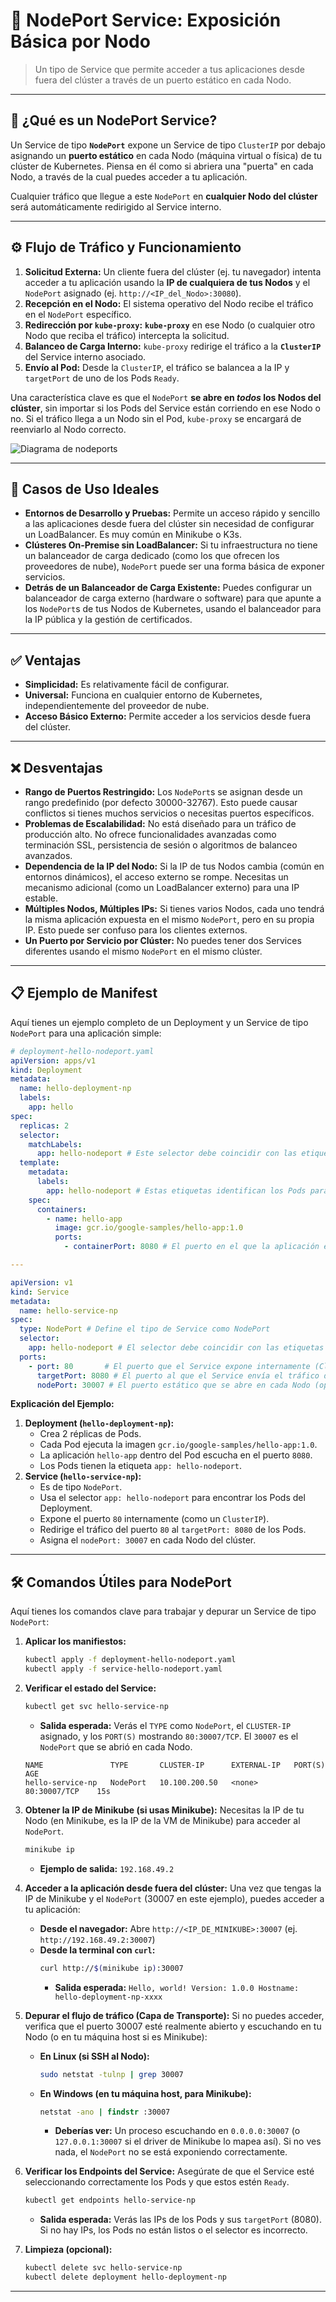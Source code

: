 # 🚪 NodePort Service: Exposición Básica por Nodo

> Un tipo de Service que permite acceder a tus aplicaciones desde fuera del clúster a través de un puerto estático en cada Nodo.

-----

## 🧠 ¿Qué es un NodePort Service?

Un Service de tipo **`NodePort`** expone un Service de tipo `ClusterIP` por debajo asignando un **puerto estático** en cada Nodo (máquina virtual o física) de tu clúster de Kubernetes. Piensa en él como si abriera una "puerta" en cada Nodo, a través de la cual puedes acceder a tu aplicación.

Cualquier tráfico que llegue a este `NodePort` en **cualquier Nodo del clúster** será automáticamente redirigido al Service interno.

-----

## ⚙️ Flujo de Tráfico y Funcionamiento

1.  **Solicitud Externa:** Un cliente fuera del clúster (ej. tu navegador) intenta acceder a tu aplicación usando la **IP de cualquiera de tus Nodos** y el `NodePort` asignado (ej. `http://<IP_del_Nodo>:30080`).
2.  **Recepción en el Nodo:** El sistema operativo del Nodo recibe el tráfico en el `NodePort` específico.
3.  **Redirección por `kube-proxy`:** **`kube-proxy`** en ese Nodo (o cualquier otro Nodo que reciba el tráfico) intercepta la solicitud.
4.  **Balanceo de Carga Interno:** `kube-proxy` redirige el tráfico a la **`ClusterIP`** del Service interno asociado.
5.  **Envío al Pod:** Desde la `ClusterIP`, el tráfico se balancea a la IP y `targetPort` de uno de los Pods `Ready`.

Una característica clave es que el `NodePort` **se abre en *todos* los Nodos del clúster**, sin importar si los Pods del Service están corriendo en ese Nodo o no. Si el tráfico llega a un Nodo sin el Pod, `kube-proxy` se encargará de reenviarlo al Nodo correcto.

![Diagrama de nodeports](./nodeport-service.png)

-----

## 🎯 Casos de Uso Ideales

  * **Entornos de Desarrollo y Pruebas:** Permite un acceso rápido y sencillo a las aplicaciones desde fuera del clúster sin necesidad de configurar un LoadBalancer. Es muy común en Minikube o K3s.
  * **Clústeres On-Premise sin LoadBalancer:** Si tu infraestructura no tiene un balanceador de carga dedicado (como los que ofrecen los proveedores de nube), `NodePort` puede ser una forma básica de exponer servicios.
  * **Detrás de un Balanceador de Carga Existente:** Puedes configurar un balanceador de carga externo (hardware o software) para que apunte a los `NodePort`s de tus Nodos de Kubernetes, usando el balanceador para la IP pública y la gestión de certificados.

-----

## ✅ Ventajas

  * **Simplicidad:** Es relativamente fácil de configurar.
  * **Universal:** Funciona en cualquier entorno de Kubernetes, independientemente del proveedor de nube.
  * **Acceso Básico Externo:** Permite acceder a los servicios desde fuera del clúster.

-----

## ❌ Desventajas

  * **Rango de Puertos Restringido:** Los `NodePort`s se asignan desde un rango predefinido (por defecto 30000-32767). Esto puede causar conflictos si tienes muchos servicios o necesitas puertos específicos.
  * **Problemas de Escalabilidad:** No está diseñado para un tráfico de producción alto. No ofrece funcionalidades avanzadas como terminación SSL, persistencia de sesión o algoritmos de balanceo avanzados.
  * **Dependencia de la IP del Nodo:** Si la IP de tus Nodos cambia (común en entornos dinámicos), el acceso externo se rompe. Necesitas un mecanismo adicional (como un LoadBalancer externo) para una IP estable.
  * **Múltiples Nodos, Múltiples IPs:** Si tienes varios Nodos, cada uno tendrá la misma aplicación expuesta en el mismo `NodePort`, pero en su propia IP. Esto puede ser confuso para los clientes externos.
  * **Un Puerto por Servicio por Clúster:** No puedes tener dos Services diferentes usando el mismo `NodePort` en el mismo clúster.

-----

## 📋 Ejemplo de Manifest

Aquí tienes un ejemplo completo de un Deployment y un Service de tipo `NodePort` para una aplicación simple:

```yaml
# deployment-hello-nodeport.yaml
apiVersion: apps/v1
kind: Deployment
metadata:
  name: hello-deployment-np
  labels:
    app: hello
spec:
  replicas: 2
  selector:
    matchLabels:
      app: hello-nodeport # Este selector debe coincidir con las etiquetas del Pod
  template:
    metadata:
      labels:
        app: hello-nodeport # Estas etiquetas identifican los Pods para el Service
    spec:
      containers:
        - name: hello-app
          image: gcr.io/google-samples/hello-app:1.0
          ports:
            - containerPort: 8080 # El puerto en el que la aplicación escucha dentro del Pod

---

apiVersion: v1
kind: Service
metadata:
  name: hello-service-np
spec:
  type: NodePort # Define el tipo de Service como NodePort
  selector:
    app: hello-nodeport # El selector debe coincidir con las etiquetas del Pod del Deployment
  ports:
    - port: 80       # El puerto que el Service expone internamente (ClusterIP)
      targetPort: 8080 # El puerto al que el Service envía el tráfico dentro del Pod
      nodePort: 30007 # El puerto estático que se abre en cada Nodo (opcional, si no se especifica, Kubernetes asigna uno)
```

**Explicación del Ejemplo:**

1.  **Deployment (`hello-deployment-np`):**
      * Crea 2 réplicas de Pods.
      * Cada Pod ejecuta la imagen `gcr.io/google-samples/hello-app:1.0`.
      * La aplicación `hello-app` dentro del Pod escucha en el puerto `8080`.
      * Los Pods tienen la etiqueta `app: hello-nodeport`.
2.  **Service (`hello-service-np`):**
      * Es de tipo `NodePort`.
      * Usa el selector `app: hello-nodeport` para encontrar los Pods del Deployment.
      * Expone el puerto `80` internamente (como un `ClusterIP`).
      * Redirige el tráfico del puerto `80` al `targetPort: 8080` de los Pods.
      * Asigna el `nodePort: 30007` en cada Nodo del clúster.

-----

## 🛠️ Comandos Útiles para NodePort

Aquí tienes los comandos clave para trabajar y depurar un Service de tipo `NodePort`:

1.  **Aplicar los manifiestos:**

    ```bash
    kubectl apply -f deployment-hello-nodeport.yaml
    kubectl apply -f service-hello-nodeport.yaml
    ```

2.  **Verificar el estado del Service:**

    ```bash
    kubectl get svc hello-service-np
    ```

      * **Salida esperada:** Verás el `TYPE` como `NodePort`, el `CLUSTER-IP` asignado, y los `PORT(S)` mostrando `80:30007/TCP`. El `30007` es el `NodePort` que se abrió en cada Nodo.

    <!-- end list -->

    ```
    NAME               TYPE       CLUSTER-IP      EXTERNAL-IP   PORT(S)         AGE
    hello-service-np   NodePort   10.100.200.50   <none>        80:30007/TCP    15s
    ```

3.  **Obtener la IP de Minikube (si usas Minikube):**
    Necesitas la IP de tu Nodo (en Minikube, es la IP de la VM de Minikube) para acceder al `NodePort`.

    ```bash
    minikube ip
    ```

      * **Ejemplo de salida:** `192.168.49.2`

4.  **Acceder a la aplicación desde fuera del clúster:**
    Una vez que tengas la IP de Minikube y el `NodePort` (30007 en este ejemplo), puedes acceder a tu aplicación:

      * **Desde el navegador:** Abre `http://<IP_DE_MINIKUBE>:30007` (ej. `http://192.168.49.2:30007`)
      * **Desde la terminal con `curl`:**
        ```bash
        curl http://$(minikube ip):30007
        ```
          * **Salida esperada:** `Hello, world! Version: 1.0.0 Hostname: hello-deployment-np-xxxx`

5.  **Depurar el flujo de tráfico (Capa de Transporte):**
    Si no puedes acceder, verifica que el puerto 30007 esté realmente abierto y escuchando en tu Nodo (o en tu máquina host si es Minikube):

      * **En Linux (si SSH al Nodo):**
        ```bash
        sudo netstat -tulnp | grep 30007
        ```
      * **En Windows (en tu máquina host, para Minikube):**
        ```cmd
        netstat -ano | findstr :30007
        ```
          * **Deberías ver:** Un proceso escuchando en `0.0.0.0:30007` (o `127.0.0.1:30007` si el driver de Minikube lo mapea así). Si no ves nada, el `NodePort` no se está exponiendo correctamente.

6.  **Verificar los Endpoints del Service:**
    Asegúrate de que el Service esté seleccionando correctamente los Pods y que estos estén `Ready`.

    ```bash
    kubectl get endpoints hello-service-np
    ```

      * **Salida esperada:** Verás las IPs de los Pods y sus `targetPort` (8080). Si no hay IPs, los Pods no están listos o el selector es incorrecto.

7.  **Limpieza (opcional):**

    ```bash
    kubectl delete svc hello-service-np
    kubectl delete deployment hello-deployment-np
    ```

-----